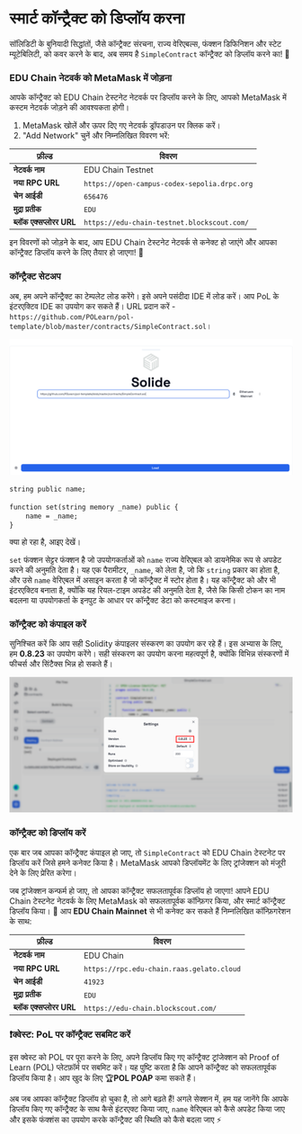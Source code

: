 # स्मार्ट कॉन्ट्रैक्ट को डिप्लॉय करना

सॉलिडिटी के बुनियादी सिद्धांतों, जैसे कॉन्ट्रैक्ट संरचना, राज्य वेरिएबल्स, फंक्शन डिफिनिशन और स्टेट म्यूटेबिलिटी, को कवर करने के बाद, अब समय है `SimpleContract` कॉन्ट्रैक्ट को डिप्लॉय करने का! 🚀

### EDU Chain नेटवर्क को MetaMask में जोड़ना

आपके कॉन्ट्रैक्ट को EDU Chain टेस्टनेट नेटवर्क पर डिप्लॉय करने के लिए, आपको MetaMask में कस्टम नेटवर्क जोड़ने की आवश्यकता होगी।

1. MetaMask खोलें और ऊपर दिए गए नेटवर्क ड्रॉपडाउन पर क्लिक करें।
2. "Add Network" चुनें और निम्नलिखित विवरण भरें:

| **फ़ील्ड**            | **विवरण**                                    |
|----------------------|----------------------------------------------|
| **नेटवर्क नाम**       | EDU Chain Testnet                            |
| **नया RPC URL**       | `https://open-campus-codex-sepolia.drpc.org` |
| **चेन आईडी**          | `656476`                                     |
| **मुद्रा प्रतीक**      | `EDU`                                        |
| **ब्लॉक एक्सप्लोरर URL** | `https://edu-chain-testnet.blockscout.com/`   |

इन विवरणों को जोड़ने के बाद, आप EDU Chain टेस्टनेट नेटवर्क से कनेक्ट हो जाएंगे और आपका कॉन्ट्रैक्ट डिप्लॉय करने के लिए तैयार हो जाएगा! 🎉

### कॉन्ट्रैक्ट सेटअप

अब, हम अपने कॉन्ट्रैक्ट का टेम्पलेट लोड करेंगे। इसे अपने पसंदीदा IDE में लोड करें। आप PoL के इंटरएक्टिव IDE का उपयोग कर सकते हैं। URL प्रदान करें - `https://github.com/POLearn/pol-template/blob/master/contracts/SimpleContract.sol`।

![](https://raw.githubusercontent.com/POLearn/pol-template/refs/heads/master/content/assets/images/contract_load.png)

```solidity
string public name;

function set(string memory _name) public {
    name = _name;
}
```

क्या हो रहा है, आइए देखें।

`set` फंक्शन सेट्टर फंक्शन है जो उपयोगकर्ताओं को `name` राज्य वेरिएबल को डायनेमिक रूप से अपडेट करने की अनुमति देता है। यह एक पैरामीटर, `_name`, को लेता है, जो कि `string` प्रकार का होता है, और उसे `name` वेरिएबल में असाइन करता है जो कॉन्ट्रैक्ट में स्टोर होता है। यह कॉन्ट्रैक्ट को और भी इंटरएक्टिव बनाता है, क्योंकि यह रियल-टाइम अपडेट की अनुमति देता है, जैसे कि किसी टोकन का नाम बदलना या उपयोगकर्ता के इनपुट के आधार पर कॉन्ट्रैक्ट डेटा को कस्टमाइज करना।

### कॉन्ट्रैक्ट को कंपाइल करें

सुनिश्चित करें कि आप सही Solidity कंपाइलर संस्करण का उपयोग कर रहे हैं। इस अभ्यास के लिए, हम **0.8.23** का उपयोग करेंगे। सही संस्करण का उपयोग करना महत्वपूर्ण है, क्योंकि विभिन्न संस्करणों में फीचर्स और सिंटैक्स भिन्न हो सकते हैं।

![](https://raw.githubusercontent.com/POLearn/pol-template/refs/heads/master/content/assets/images/contract_version.png)

### कॉन्ट्रैक्ट को डिप्लॉय करें

एक बार जब आपका कॉन्ट्रैक्ट कंपाइल हो जाए, तो `SimpleContract` को EDU Chain टेस्टनेट पर डिप्लॉय करें जिसे हमने कनेक्ट किया है। MetaMask आपको डिप्लॉयमेंट के लिए ट्रांजेक्शन को मंजूरी देने के लिए प्रेरित करेगा।

जब ट्रांजेक्शन कन्फर्म हो जाए, तो आपका कॉन्ट्रैक्ट सफलतापूर्वक डिप्लॉय हो जाएगा! आपने EDU Chain टेस्टनेट नेटवर्क के लिए MetaMask को सफलतापूर्वक कॉन्फ़िगर किया, और स्मार्ट कॉन्ट्रैक्ट डिप्लॉय किया। 🎉 आप **EDU Chain Mainnet** से भी कनेक्ट कर सकते हैं निम्नलिखित कॉन्फ़िगरेशन के साथ:

| **फ़ील्ड**            | **विवरण**                                    |
|----------------------|----------------------------------------------|
| **नेटवर्क नाम**       | EDU Chain                                    |
| **नया RPC URL**       | `https://rpc.edu-chain.raas.gelato.cloud`    |
| **चेन आईडी**          | `41923`                                      |
| **मुद्रा प्रतीक**      | `EDU`                                        |
| **ब्लॉक एक्सप्लोरर URL** | `https://edu-chain.blockscout.com/`         |

### ❗क्वेस्ट: PoL पर कॉन्ट्रैक्ट सबमिट करें

इस क्वेस्ट को POL पर पूरा करने के लिए, अपने डिप्लॉय किए गए कॉन्ट्रैक्ट ट्रांजेक्शन को Proof of Learn (POL) प्लेटफ़ॉर्म पर सबमिट करें। यह पुष्टि करता है कि आपने कॉन्ट्रैक्ट को सफलतापूर्वक डिप्लॉय किया है। आप खुद के लिए 🏆**POL POAP** कमा सकते हैं।

अब जब आपका कॉन्ट्रैक्ट डिप्लॉय हो चुका है, तो आगे बढ़ते हैं! अगले सेक्शन में, हम यह जानेंगे कि आपके डिप्लॉय किए गए कॉन्ट्रैक्ट के साथ कैसे इंटरएक्ट किया जाए, `name` वेरिएबल को कैसे अपडेट किया जाए और इसके फंक्शंस का उपयोग करके कॉन्ट्रैक्ट की स्थिति को कैसे बदला जाए ⚡